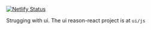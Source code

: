 
[![Netlify Status](https://api.netlify.com/api/v1/badges/3518e557-a3dd-4f01-a7b3-b0894ea831eb/deploy-status)](https://app.netlify.com/sites/matthewjamesbriggs/deploys)

Strugging with ui. The ui reason-react project is at `ui/js`
